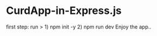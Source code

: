# CurdApp-in-Express.js
first step:
  run > 1) npm init -y
        2) npm run dev
Enjoy the app..
  
